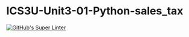 # ICS3U-Unit3-01-Python-sales_tax

[![GitHub's Super Linter](https://github.com/hanin-hasan/ICS3U-Unit3-01-Python-sales_tax/workflows/GitHub's%20Super%20Linter/badge.svg)](https://github.com/hanin-hasan/ICS3U-Unit3-01-Python-sales_tax/actions)
